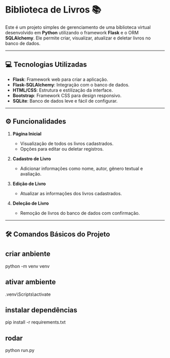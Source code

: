 # Biblioteca de Livros 📚

Este é um projeto simples de gerenciamento de uma biblioteca virtual desenvolvido em **Python** utilizando o framework **Flask** e o ORM **SQLAlchemy**. Ele permite criar, visualizar, atualizar e deletar livros no banco de dados.

---

## 💻 Tecnologias Utilizadas

- **Flask**: Framework web para criar a aplicação.
- **Flask-SQLAlchemy**: Integração com o banco de dados.
- **HTML/CSS**: Estrutura e estilização da interface.
- **Bootstrap**: Framework CSS para design responsivo.
- **SQLite**: Banco de dados leve e fácil de configurar.

---

## ⚙️ Funcionalidades

1. **Página Inicial**
   - Visualização de todos os livros cadastrados.
   - Opções para editar ou deletar registros.

2. **Cadastro de Livro**
   - Adicionar informações como nome, autor, gênero textual e avaliação.

3. **Edição de Livro**
   - Atualizar as informações dos livros cadastrados.

4. **Deleção de Livro**
   - Remoção de livros do banco de dados com confirmação.

---

## 🛠️ Comandos Básicos do Projeto

## criar anbiente
python -m venv venv

## ativar ambiente 
.venv\Scripts\activate

## instalar dependências
pip install -r requirements.txt 

## rodar
python run.py 
